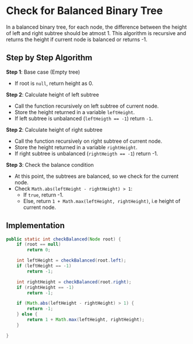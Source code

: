 # Check for Balanced Binary Tree

In a balanced binary tree, for each node, the difference between the height of left and right subtree should be atmost 1.
This algorithm is recursive and returns the height if current node is balanced or returns -1.

## Step by Step Algorithm

**Step 1**: Base case (Empty tree)

- If root is `null`, return height as 0.

**Step 2**: Calculate height of left subtree

- Call the function recursively on left subtree of current node.
- Store the height returned in a variable `leftHeight`.
- If left subtree is unbalanced (`leftHeigth == -1`) return `-1`.

**Step 2**: Calculate height of right subtree

- Call the function recursively on right subtree of current node.
- Store the height returned in a variable `rightHeight`.
- If right subtree is unbalanced (`rightHeigth == -1`) return -1.

**Step 3**: Check the balance condition

- At this point, the subtrees are balanced, so we check for the current node.
- Check `Math.abs(leftHeight - rightHeight) > 1`:
  - If `true`, return -1.
  - Else, return `1 + Math.max(leftHeight, rightHeight)`, i.e height of current node.

## Implementation

```java
public static int checkBalanced(Node root) {
    if (root == null)
        return 0;

    int leftHeight = checkBalanced(root.left);
    if (leftHeight == -1)
        return -1;

    int rightHeight = checkBalanced(root.right);
    if (rightHeight == -1)
        return -1;

    if (Math.abs(leftHeight - rightHeight) > 1) {
        return -1;
    } else {
        return 1 + Math.max(leftHeight, rightHeight);
    }

}
```
